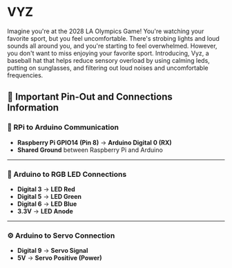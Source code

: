 # VYZ

Imagine you're at the 2028 LA Olympics Game! You're watching your favorite sport, but you feel uncomfortable. There's strobing lights and loud sounds all around you, and you're starting to feel overwhelmed. However, you don't want to miss enjoying your favorite sport. Introducing, Vyz, a baseball hat that helps reduce sensory overload by using calming leds, putting on sunglasses, and filtering out loud noises and uncomfortable frequencies.

## 🔌 Important Pin-Out and Connections Information

### 🧭 RPi to Arduino Communication

- **Raspberry Pi GPIO14 (Pin 8)** → **Arduino Digital 0 (RX)**
- **Shared Ground** between Raspberry Pi and Arduino

---

### 🔴 Arduino to RGB LED Connections

- **Digital 3** → **LED Red**
- **Digital 5** → **LED Green**
- **Digital 6** → **LED Blue**
- **3.3V** → **LED Anode**

---

### ⚙️ Arduino to Servo Connection

- **Digital 9** → **Servo Signal**
- **5V** → **Servo Positive (Power)**
